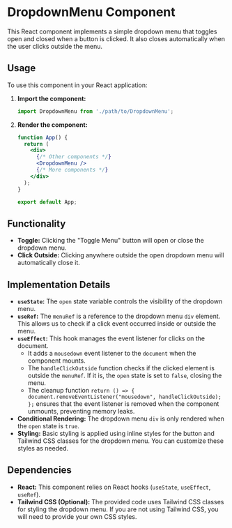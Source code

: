 # DropdownMenu Component

This React component implements a simple dropdown menu that toggles open and closed when a button is clicked. It also closes automatically when the user clicks outside the menu.

## Usage

To use this component in your React application:

1.  **Import the component:**

    ```javascript
    import DropdownMenu from './path/to/DropdownMenu';
    ```

2.  **Render the component:**

    ```jsx
    function App() {
      return (
        <div>
          {/* Other components */}
          <DropdownMenu />
          {/* More components */}
        </div>
      );
    }

    export default App;
    ```

## Functionality

* **Toggle:** Clicking the "Toggle Menu" button will open or close the dropdown menu.
* **Click Outside:** Clicking anywhere outside the open dropdown menu will automatically close it.

## Implementation Details

* **`useState`:** The `open` state variable controls the visibility of the dropdown menu.
* **`useRef`:** The `menuRef` is a reference to the dropdown menu `div` element. This allows us to check if a click event occurred inside or outside the menu.
* **`useEffect`:** This hook manages the event listener for clicks on the document.
    * It adds a `mousedown` event listener to the `document` when the component mounts.
    * The `handleClickOutside` function checks if the clicked element is outside the `menuRef`. If it is, the `open` state is set to `false`, closing the menu.
    * The cleanup function `return () => { document.removeEventListener("mousedown", handleClickOutside); };` ensures that the event listener is removed when the component unmounts, preventing memory leaks.
* **Conditional Rendering:** The dropdown menu `div` is only rendered when the `open` state is `true`.
* **Styling:** Basic styling is applied using inline styles for the button and Tailwind CSS classes for the dropdown menu. You can customize these styles as needed.

## Dependencies

* **React:** This component relies on React hooks (`useState`, `useEffect`, `useRef`).
* **Tailwind CSS (Optional):** The provided code uses Tailwind CSS classes for styling the dropdown menu. If you are not using Tailwind CSS, you will need to provide your own CSS styles.
